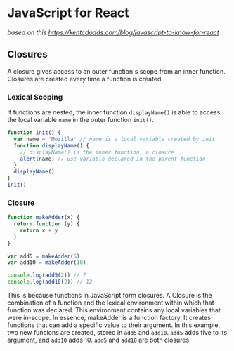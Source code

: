 # JavaScript for React

_based on this https://kentcdodds.com/blog/javascript-to-know-for-react_

## Closures

A closure gives access to an outer function's scope from an inner function.
Closures are created every time a function is created.

### Lexical Scoping

If functions are nested, the inner function `displayName()` is able to access
the local variable `name` in the outer function `init()`.

```js
function init() {
  var name = 'Mozilla' // name is a local variable created by init
  function displayName() {
    // displayName() is the inner function, a closure
    alert(name) // use variable declared in the parent function
  }
  displayName()
}
init()
```

### Closure

```js
function makeAdder(x) {
  return function (y) {
    return x + y
  }
}

var add5 = makeAdder(5)
var add10 = makeAdder(10)

console.log(add5(2)) // 7
console.log(add10(2)) // 12
```

This is because functions in JavaScript form closures. A Closure is the
combination of a function and the lexical environment within which that function
was declared. This environment contains any local variables that were in-scope.
In essence, makeAdder is a function factory. It creates functions that can add a
specific value to their argument. In this example, two new funcions are created,
stored in `add5` and `add10`. `add5` adds five to its argument, and `add10`
adds 10. `add5` and `add10` are both closures.
